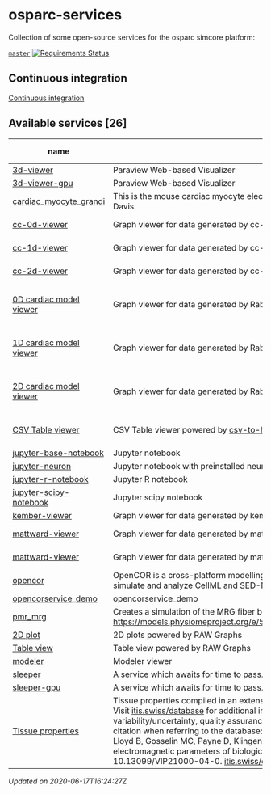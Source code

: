 # osparc-services

Collection of some open-source services for the osparc simcore platform:

<!-- NOTE: when branched replace `master` in urls -->
[`master`](https://github.com/itisfoundation/osparc-services/tree/master)
[![Requirements Status](https://requires.io/github/ITISFoundation/osparc-services/requirements.svg?branch=master)](https://requires.io/github/ITISFoundation/osparc-services/requirements/?branch=master)


## Continuous integration

[Continuous integration](ci/README.md)
<!-- TOC_BEGIN -->
<!-- Automaticaly produced by scripts/auto-doc/create-toc.py on 2020-06-17T16:24:27Z -->
## Available services [26]
|                                    name                                     |                                                                                                                                                                                                                                                                                                                                                                  description                                                                                                                                                                                                                                                                                                                                                                   |      type       |                                                                                              latest version                                                                                              |                                                           build status                                                           |
|-----------------------------------------------------------------------------|------------------------------------------------------------------------------------------------------------------------------------------------------------------------------------------------------------------------------------------------------------------------------------------------------------------------------------------------------------------------------------------------------------------------------------------------------------------------------------------------------------------------------------------------------------------------------------------------------------------------------------------------------------------------------------------------------------------------------------------------|-----------------|----------------------------------------------------------------------------------------------------------------------------------------------------------------------------------------------------------|----------------------------------------------------------------------------------------------------------------------------------|
|  [3d-viewer](services/dy-3dvis/docker/custom/Dockerfile)                    |  Paraview Web-based Visualizer                                                                                                                                                                                                                                                                                                                                                                                                                                                                                                                                                                                                                                                                                                                 |  dynamic        |  [![](https://images.microbadger.com/badges/version/itisfoundation/3d-viewer:3.0.2.svg)](https://microbadger.com/images/itisfoundation/3d-viewer:3.0.2 'See Image Version')                              |                                                                                                                                  |
|  [3d-viewer-gpu](services/dy-3dvis/docker/custom/Dockerfile)                |  Paraview Web-based Visualizer                                                                                                                                                                                                                                                                                                                                                                                                                                                                                                                                                                                                                                                                                                                 |  dynamic        |  [![](https://images.microbadger.com/badges/version/itisfoundation/3d-viewer-gpu:3.0.2.svg)](https://microbadger.com/images/itisfoundation/3d-viewer-gpu:3.0.2 'See Image Version')                      |                                                                                                                                  |
|  [cardiac_myocyte_grandi](services/ma-myocyteele/docker/custom/Dockerfile)  |  This is the mouse cardiac myocyte electrophysiology model from Eleonora Grandi at UC Davis.                                                                                                                                                                                                                                                                                                                                                                                                                                                                                                                                                                                                                                                   |  computational  |  [![](https://images.microbadger.com/badges/version/itisfoundation/cardiac_myocyte_grandi:1.0.0.svg)](https://microbadger.com/images/itisfoundation/cardiac_myocyte_grandi:1.0.0 'See Image Version')    |                                                                                                                                  |
|  [cc-0d-viewer](services/dy-2Dgraph/use-cases/cc/Dockerfile)                |  Graph viewer for data generated by cc-0d solver                                                                                                                                                                                                                                                                                                                                                                                                                                                                                                                                                                                                                                                                                               |  dynamic        |  [![](https://images.microbadger.com/badges/version/itisfoundation/cc-0d-viewer:2.10.0.svg)](https://microbadger.com/images/itisfoundation/cc-0d-viewer:2.10.0 'See Image Version')                      |  ![cc-0d-viewer](https://github.com/ITISFoundation/osparc-services/workflows/cc-0d-viewer/badge.svg?branch=master)               |
|  [cc-1d-viewer](services/dy-2Dgraph/use-cases/cc/Dockerfile)                |  Graph viewer for data generated by cc-1d solver                                                                                                                                                                                                                                                                                                                                                                                                                                                                                                                                                                                                                                                                                               |  dynamic        |  [![](https://images.microbadger.com/badges/version/itisfoundation/cc-1d-viewer:2.10.0.svg)](https://microbadger.com/images/itisfoundation/cc-1d-viewer:2.10.0 'See Image Version')                      |  ![cc-1d-viewer](https://github.com/ITISFoundation/osparc-services/workflows/cc-1d-viewer/badge.svg?branch=master)               |
|  [cc-2d-viewer](services/dy-2Dgraph/use-cases/cc/Dockerfile)                |  Graph viewer for data generated by cc-2d solver                                                                                                                                                                                                                                                                                                                                                                                                                                                                                                                                                                                                                                                                                               |  dynamic        |  [![](https://images.microbadger.com/badges/version/itisfoundation/cc-2d-viewer:2.10.0.svg)](https://microbadger.com/images/itisfoundation/cc-2d-viewer:2.10.0 'See Image Version')                      |  ![cc-2d-viewer](https://github.com/ITISFoundation/osparc-services/workflows/cc-2d-viewer/badge.svg?branch=master)               |
|  [0D cardiac model viewer](services/dy-dash/cc-rabbit-0d/src/Dockerfile)    |  Graph viewer for data generated by Rabbit SS and Human GB 0D cardiac models                                                                                                                                                                                                                                                                                                                                                                                                                                                                                                                                                                                                                                                                   |  dynamic        |  [![](https://images.microbadger.com/badges/version/itisfoundation/cc-0d-viewer:3.0.4.svg)](https://microbadger.com/images/itisfoundation/cc-0d-viewer:3.0.4 'See Image Version')                        |  ![0D cardiac model viewer](https://github.com/ITISFoundation/osparc-services/workflows/cc-0d-viewer/badge.svg?branch=master)    |
|  [1D cardiac model viewer](services/dy-dash/cc-rabbit-1d/src/Dockerfile)    |  Graph viewer for data generated by Rabbit SS and Human GB 1D cardiac models                                                                                                                                                                                                                                                                                                                                                                                                                                                                                                                                                                                                                                                                   |  dynamic        |  [![](https://images.microbadger.com/badges/version/itisfoundation/cc-1d-viewer:3.0.4.svg)](https://microbadger.com/images/itisfoundation/cc-1d-viewer:3.0.4 'See Image Version')                        |  ![1D cardiac model viewer](https://github.com/ITISFoundation/osparc-services/workflows/cc-1d-viewer/badge.svg?branch=master)    |
|  [2D cardiac model viewer](services/dy-dash/cc-rabbit-2d/src/Dockerfile)    |  Graph viewer for data generated by Rabbit SS and Human GB 2D cardiac models                                                                                                                                                                                                                                                                                                                                                                                                                                                                                                                                                                                                                                                                   |  dynamic        |  [![](https://images.microbadger.com/badges/version/itisfoundation/cc-2d-viewer:3.0.4.svg)](https://microbadger.com/images/itisfoundation/cc-2d-viewer:3.0.4 'See Image Version')                        |  ![2D cardiac model viewer](https://github.com/ITISFoundation/osparc-services/workflows/cc-2d-viewer/badge.svg?branch=master)    |
|  [CSV Table viewer](services/dy-csv-table/Dockerfile)                       |  CSV Table viewer powered by [csv-to-html-table](https://github.com/derekeder/csv-to-html-table)                                                                                                                                                                                                                                                                                                                                                                                                                                                                                                                                                                                                                                               |  dynamic        |  [![](https://images.microbadger.com/badges/version/itisfoundation/csv-table:1.0.0.svg)](https://microbadger.com/images/itisfoundation/csv-table:1.0.0 'See Image Version')                              |  ![CSV Table viewer](https://github.com/ITISFoundation/osparc-services/workflows/dy-csv-table/badge.svg?branch=master)           |
|  [jupyter-base-notebook](services/dy-jupyter/Dockerfile)                    |  Jupyter notebook                                                                                                                                                                                                                                                                                                                                                                                                                                                                                                                                                                                                                                                                                                                              |  dynamic        |  [![](https://images.microbadger.com/badges/version/itisfoundation/jupyter-base-notebook:2.13.1.svg)](https://microbadger.com/images/itisfoundation/jupyter-base-notebook:2.13.1 'See Image Version')    |                                                                                                                                  |
|  [jupyter-neuron](services/dy-jupyter-extensions/neuron/Dockerfile)         |  Jupyter notebook with preinstalled neuron modules                                                                                                                                                                                                                                                                                                                                                                                                                                                                                                                                                                                                                                                                                             |  dynamic        |  [![](https://images.microbadger.com/badges/version/itisfoundation/jupyter-neuron:1.1.0.svg)](https://microbadger.com/images/itisfoundation/jupyter-neuron:1.1.0 'See Image Version')                    |                                                                                                                                  |
|  [jupyter-r-notebook](services/dy-jupyter/Dockerfile)                       |  Jupyter R notebook                                                                                                                                                                                                                                                                                                                                                                                                                                                                                                                                                                                                                                                                                                                            |  dynamic        |  [![](https://images.microbadger.com/badges/version/itisfoundation/jupyter-r-notebook:2.13.1.svg)](https://microbadger.com/images/itisfoundation/jupyter-r-notebook:2.13.1 'See Image Version')          |                                                                                                                                  |
|  [jupyter-scipy-notebook](services/dy-jupyter/Dockerfile)                   |  Jupyter scipy notebook                                                                                                                                                                                                                                                                                                                                                                                                                                                                                                                                                                                                                                                                                                                        |  dynamic        |  [![](https://images.microbadger.com/badges/version/itisfoundation/jupyter-scipy-notebook:2.13.1.svg)](https://microbadger.com/images/itisfoundation/jupyter-scipy-notebook:2.13.1 'See Image Version')  |                                                                                                                                  |
|  [kember-viewer](services/dy-2Dgraph/use-cases/kember/Dockerfile)           |  Graph viewer for data generated by kember solver                                                                                                                                                                                                                                                                                                                                                                                                                                                                                                                                                                                                                                                                                              |  dynamic        |  [![](https://images.microbadger.com/badges/version/itisfoundation/kember-viewer:2.10.0.svg)](https://microbadger.com/images/itisfoundation/kember-viewer:2.10.0 'See Image Version')                    |                                                                                                                                  |
|  [mattward-viewer](services/dy-2Dgraph/use-cases/mattward/Dockerfile)       |  Graph viewer for data generated by mattward solver                                                                                                                                                                                                                                                                                                                                                                                                                                                                                                                                                                                                                                                                                            |  dynamic        |  [![](https://images.microbadger.com/badges/version/itisfoundation/mattward-viewer:2.10.0.svg)](https://microbadger.com/images/itisfoundation/mattward-viewer:2.10.0 'See Image Version')                |  ![mattward-viewer](https://github.com/ITISFoundation/osparc-services/workflows/mattward-viewer/badge.svg?branch=master)         |
|  [mattward-viewer](services/dy-dash/mattward-dash/src/Dockerfile)           |  Graph viewer for data generated by mattward solver                                                                                                                                                                                                                                                                                                                                                                                                                                                                                                                                                                                                                                                                                            |  dynamic        |  [![](https://images.microbadger.com/badges/version/itisfoundation/mattward-viewer:3.0.4.svg)](https://microbadger.com/images/itisfoundation/mattward-viewer:3.0.4 'See Image Version')                  |  ![mattward-viewer](https://github.com/ITISFoundation/osparc-services/workflows/mattward-viewer/badge.svg?branch=master)         |
|  [opencor](services/oc-opencor-base/docker/custom/Dockerfile)               |  OpenCOR is a cross-platform modelling environment, which can be used to organise, edit, simulate and analyze CellML and SED-ML files                                                                                                                                                                                                                                                                                                                                                                                                                                                                                                                                                                                                          |  computational  |  [![](https://images.microbadger.com/badges/version/itisfoundation/opencor:1.0.0.svg)](https://microbadger.com/images/itisfoundation/opencor:1.0.0 'See Image Version')                                  |  ![opencor](https://github.com/ITISFoundation/osparc-services/workflows/oc-opencor-base/badge.svg?branch=master)                 |
|  [opencorservice_demo](services/oc-guytonmodel/docker/ubuntu/Dockerfile)    |  opencorservice_demo                                                                                                                                                                                                                                                                                                                                                                                                                                                                                                                                                                                                                                                                                                                           |  computational  |  [![](https://images.microbadger.com/badges/version/itisfoundation/opencorservice_demo:1.0.0.svg)](https://microbadger.com/images/itisfoundation/opencorservice_demo:1.0.0 'See Image Version')          |                                                                                                                                  |
|  [pmr_mrg](services/oc-pmrmrg/docker/ubuntu/Dockerfile)                     |  Creates a simulation of the MRG fiber based on the model found on the PMR https://models.physiomeproject.org/e/5f7/mcintyre_richardson_grill_model_2001.cellml/view                                                                                                                                                                                                                                                                                                                                                                                                                                                                                                                                                                           |  computational  |  [![](https://images.microbadger.com/badges/version/itisfoundation/pmr_mrg:1.0.1.svg)](https://microbadger.com/images/itisfoundation/pmr_mrg:1.0.1 'See Image Version')                                  |                                                                                                                                  |
|  [2D plot](services/dy-raw-graphs/Dockerfile)                               |  2D plots powered by RAW Graphs                                                                                                                                                                                                                                                                                                                                                                                                                                                                                                                                                                                                                                                                                                                |  dynamic        |  [![](https://images.microbadger.com/badges/version/itisfoundation/raw-graphs:2.10.6.svg)](https://microbadger.com/images/itisfoundation/raw-graphs:2.10.6 'See Image Version')                          |                                                                                                                                  |
|  [Table view](services/dy-raw-graphs/Dockerfile)                            |  Table view powered by RAW Graphs                                                                                                                                                                                                                                                                                                                                                                                                                                                                                                                                                                                                                                                                                                              |  dynamic        |  [![](https://images.microbadger.com/badges/version/itisfoundation/raw-graphs-table:2.10.6.svg)](https://microbadger.com/images/itisfoundation/raw-graphs-table:2.10.6 'See Image Version')              |                                                                                                                                  |
|  [modeler](services/dy-modeling/server/Dockerfile)                          |  Modeler viewer                                                                                                                                                                                                                                                                                                                                                                                                                                                                                                                                                                                                                                                                                                                                |  dynamic        |  [![](https://images.microbadger.com/badges/version/itisfoundation/modeler-webserver:0.1.1.svg)](https://microbadger.com/images/itisfoundation/modeler-webserver:0.1.1 'See Image Version')              |                                                                                                                                  |
|  [sleeper](services/sleeper/docker/custom/Dockerfile)                       |  A service which awaits for time to pass.                                                                                                                                                                                                                                                                                                                                                                                                                                                                                                                                                                                                                                                                                                      |  computational  |  [![](https://images.microbadger.com/badges/version/itisfoundation/sleeper:2.0.0.svg)](https://microbadger.com/images/itisfoundation/sleeper:2.0.0 'See Image Version')                                  |  ![sleeper](https://github.com/ITISFoundation/osparc-services/workflows/sleeper/badge.svg?branch=master)                         |
|  [sleeper-gpu](services/sleeper/docker/custom/Dockerfile)                   |  A service which awaits for time to pass.                                                                                                                                                                                                                                                                                                                                                                                                                                                                                                                                                                                                                                                                                                      |  computational  |  [![](https://images.microbadger.com/badges/version/itisfoundation/sleeper-gpu:2.0.0.svg)](https://microbadger.com/images/itisfoundation/sleeper-gpu:2.0.0 'See Image Version')                          |                                                                                                                                  |
|  [Tissue properties](services/dy-tissue-properties/Dockerfile)              |  Tissue properties compiled in an extensive, critical literature review by the ITIS Foundation. Visit [itis.swiss/database](https://itis.swiss/database) for additional information, e.g., on tissue parameter variability/uncertainty, quality assurance, and the explored sources. Please use the following citation when referring to the database: Hasgall PA, Di Gennaro F, Baumgartner C, Neufeld E, Lloyd B, Gosselin MC, Payne D, Klingenböck A, Kuster N, ITIS Database for thermal and electromagnetic parameters of biological tissues, Version 4.0, May 15, 2018, DOI: 10.13099/VIP21000-04-0. [itis.swiss/database](https://itis.swiss/database). Powered by [csv-to-html-table](https://github.com/derekeder/csv-to-html-table)  |  dynamic        |  [![](https://images.microbadger.com/badges/version/itisfoundation/tissue-properties:1.0.0.svg)](https://microbadger.com/images/itisfoundation/tissue-properties:1.0.0 'See Image Version')              |  ![Tissue properties](https://github.com/ITISFoundation/osparc-services/workflows/dy-tissue-properties/badge.svg?branch=master)  |
*Updated on 2020-06-17T16:24:27Z*

<!-- TOC_END -->


